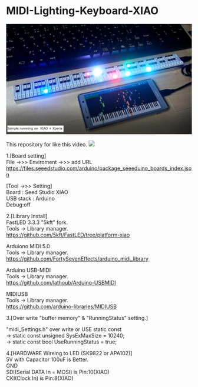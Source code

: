 # MIDI-Lighting-Keyboard-XIAO  
  
![Sample](https://github.com/Shootingmaker/MIDI-Lighting-Keyboard-XIAO/blob/master/Hardware/sample.png)
  
This repository for like this video. 
[![](https://img.youtube.com/vi/Ko7Av_kq-fI/0.jpg)](https://www.youtube.com/watch?v=Ko7Av_kq-fI)
 
1.[Board setting]  
File ->>> Enviroment ->>> add URL  
https://files.seeedstudio.com/arduino/package_seeeduino_boards_index.json  
 
 [Tool ->>> Setting]   
Board : Seed Studio XIAO  
USB stack : Arduino  
Debug:off  
 
2.[Library Install]  
FastLED 3.3.3 "5kft" fork.  
Tools -> Library manager.  
https://github.com/5kft/FastLED/tree/platform-xiao  
 
Arduiono MIDI 5.0  
Tools -> Library manager.  
https://github.com/FortySevenEffects/arduino_midi_library  
 
Arduino USB-MIDI  
Tools -> Library manager.  
https://github.com/lathoub/Arduino-USBMIDI  
 
MIDIUSB  
Tools -> Library manager.  
https://github.com/arduino-libraries/MIDIUSB  
 
3.[Over write "buffer memory" & "RunningStatus" setting.]  
 
 "midi_Settings.h" over write or  USE static  const  
 -> static const unsigned SysExMaxSize = 10240;  
 -> static const bool UseRunningStatus = true;  
 
 
4.[HARDWARE Wireing to LED (SK9822 or APA102)]  
 5V    with Capacitor 100uF is Better.  
 GND   
 SDI(Serial DATA In = MOSI) is  Pin:10(XIAO)  
 CKI(Clock In)  is  Pin:8(XIAO)  
